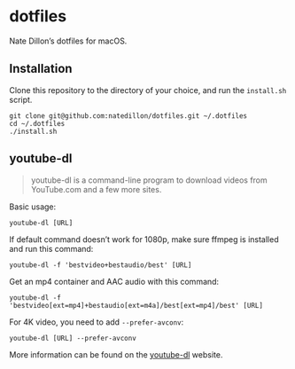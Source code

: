 # dotfiles

Nate Dillon’s dotfiles for macOS.

## Installation

Clone this repository to the directory of your choice, and run the `install.sh` script.

```
git clone git@github.com:natedillon/dotfiles.git ~/.dotfiles
cd ~/.dotfiles
./install.sh
```

## youtube-dl

> youtube-dl is a command-line program to download videos from YouTube.com and a few more sites.

Basic usage:

```
youtube-dl [URL]
```

If default command doesn’t work for 1080p, make sure ffmpeg is installed and run this command:

```
youtube-dl -f 'bestvideo+bestaudio/best' [URL]
```

Get an mp4 container and AAC audio with this command:

```
youtube-dl -f 'bestvideo[ext=mp4]+bestaudio[ext=m4a]/best[ext=mp4]/best' [URL]
```

For 4K video, you need to add `--prefer-avconv`:

```
youtube-dl [URL] --prefer-avconv
```

More information can be found on the [youtube-dl](https://ytdl-org.github.io/youtube-dl/) website.
